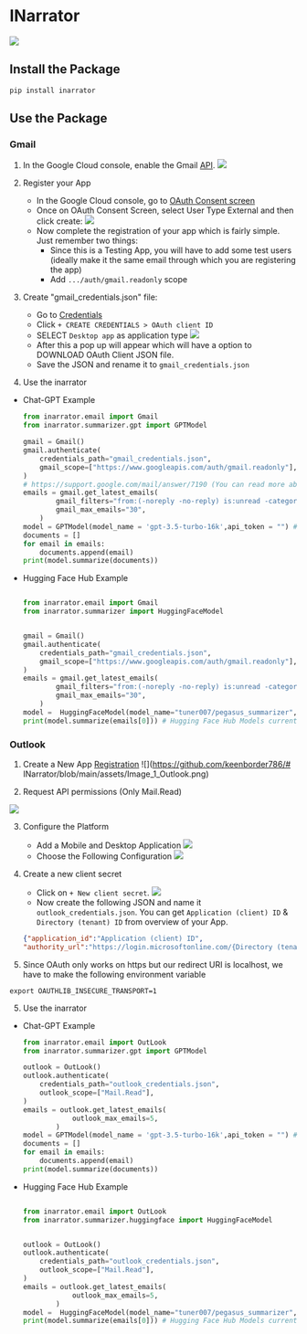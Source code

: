 # INarrator
![](https://github.com/keenborder786/INarrator/blob/main/assets/Logo.png)

## Install the Package

```
pip install inarrator
```

## Use the Package

### Gmail

1. In the Google Cloud console, enable the Gmail [API](https://console.cloud.google.com/flows/enableapi?apiid=gmail.googleapis.com).
![](https://github.com/keenborder786/INarrator/blob/48034edb1934c7cdec3117f42a60d9b580c2713d/assets/Image_1_Gmail.png)

2. Register your App

    - In the Google Cloud console, go to [OAuth Consent screen](https://console.cloud.google.com/apis/credentials/consent)
    - Once on OAuth Consent Screen, select User Type External and then click create:
    ![](https://github.com/keenborder786/INarrator/blob/90abfdb444974c2dc2fb91be4afc86e288397564/assets/Image_2_Gmail.png)
    - Now complete the registration of your app which is fairly simple. Just remember two things:
        - Since this is a Testing App, you will have to add some test users (ideally make it the same email through which you are registering the app)
        - Add `.../auth/gmail.readonly` scope
3. Create "gmail_credentials.json" file:
    - Go to [Credentials](https://console.cloud.google.com/apis/credentials)
    - Click `+ CREATE CREDENTIALS > OAuth client ID`
    - SELECT `Desktop app` as application type
    ![](https://github.com/keenborder786/INarrator/blob/bca253b67bc6c3884aaf0815afd6ed3f9a80b3af/assets/Image_3_Gmail.png)
    - After this a pop up will appear which will have a option to DOWNLOAD OAuth Client JSON file.
    - Save the JSON and rename it to `gmail_credentials.json`

4. Use the inarrator 

- Chat-GPT Example

    ```python
    from inarrator.email import Gmail
    from inarrator.summarizer.gpt import GPTModel

    gmail = Gmail()
    gmail.authenticate(
        credentials_path="gmail_credentials.json",
        gmail_scope=["https://www.googleapis.com/auth/gmail.readonly"],
    )
    # https://support.google.com/mail/answer/7190 (You can read more about Gmail Filters)
    emails = gmail.get_latest_emails(
            gmail_filters="from:(-noreply -no-reply) is:unread -category:social -category:promotions -unsubscribe", # 
            gmail_max_emails="30",
        )
    model = GPTModel(model_name = 'gpt-3.5-turbo-16k',api_token = "") # OPENAI_API_KEY
    documents = []
    for email in emails:
        documents.append(email)
    print(model.summarize(documents))

    ```

- Hugging Face Hub Example

    ```python

    from inarrator.email import Gmail
    from inarrator.summarizer import HuggingFaceModel


    gmail = Gmail()
    gmail.authenticate(
        credentials_path="gmail_credentials.json",
        gmail_scope=["https://www.googleapis.com/auth/gmail.readonly"],
    )
    emails = gmail.get_latest_emails(
            gmail_filters="from:(-noreply -no-reply) is:unread -category:social -category:promotions -unsubscribe",
            gmail_max_emails="30",
        )
    model =  HuggingFaceModel(model_name="tuner007/pegasus_summarizer", api_token="") # HF_HUB_TOKEN
    print(model.summarize(emails[0])) # Hugging Face Hub Models currently can summarize one email at a time.
    ```



### Outlook


1.  Create a New App [Registration](https://portal.azure.com/#view/Microsoft_AAD_RegisteredApps/ApplicationsListBlade)
![](https://github.com/keenborder786/# INarrator/blob/main/assets/Image_1_Outlook.png)

2. Request API permissions (Only Mail.Read)

![](https://github.com/keenborder786/INarrator/blob/main/assets/Image_3_Outlook.png)


3. Configure the Platform

    - Add a Mobile and Desktop Application
    ![](https://github.com/keenborder786/INarrator/blob/main/assets/Image_4_Outlook.png)
    - Choose the Following Configuration
    ![](https://github.com/keenborder786/INarrator/blob/main/assets/Image_5_Outlook.png)


4. Create a new client secret

    - Click on `+ New client secret`.
    ![](https://github.com/keenborder786/INarrator/blob/main/assets/Image_2_Outlook.png)
    - Now create the following JSON and name it `outlook_credentials.json`. You can get `Application (client) ID` & `Directory (tenant) ID` from overview of your App.
    ```json
    {"application_id":"Application (client) ID",
    "authority_url":"https://login.microsoftonline.com/{Directory (tenant) ID}"}
    ```
5. Since OAuth only works on https but our redirect URI is localhost, we have to make the following environment variable

```console
export OAUTHLIB_INSECURE_TRANSPORT=1
```

5. Use the inarrator 

- Chat-GPT Example

    ```python
    from inarrator.email import OutLook
    from inarrator.summarizer.gpt import GPTModel

    outlook = OutLook()
    outlook.authenticate(
        credentials_path="outlook_credentials.json",
        outlook_scope=["Mail.Read"],
    )
    emails = outlook.get_latest_emails(
                outlook_max_emails=5,
            )
    model = GPTModel(model_name = 'gpt-3.5-turbo-16k',api_token = "") # OPENAI_API_KEY
    documents = []
    for email in emails:
        documents.append(email)
    print(model.summarize(documents))

    ```

- Hugging Face Hub Example

    ```python

    from inarrator.email import OutLook
    from inarrator.summarizer.huggingface import HuggingFaceModel


    outlook = OutLook()
    outlook.authenticate(
        credentials_path="outlook_credentials.json",
        outlook_scope=["Mail.Read"],
    )
    emails = outlook.get_latest_emails(
                outlook_max_emails=5,
            )
    model =  HuggingFaceModel(model_name="tuner007/pegasus_summarizer", api_token="") # HF_HUB_TOKEN
    print(model.summarize(emails[0])) # Hugging Face Hub Models currently can summarize one email at a time.    
    
    ```
